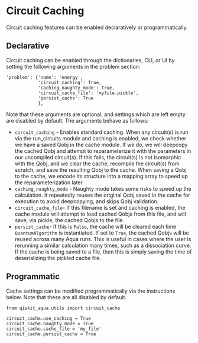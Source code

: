 # Circuit Caching

Circuit caching features can be enabled declaratively or programmatically.

## Declarative

Circuit caching can be enabled through the dictionaries, CLI, or UI by setting the following arguments in the problem section:

```
'problem': {'name': 'energy',
            'circuit_caching': True,
            'caching_naughty_mode': True,
            'circuit_cache_file': 'myfile.pickle',
            'persist_cache': True
            },
```

Note that these arguments are optional, and settings which are left empty are disabled by default. The arguments behave as follows:

- `circuit_caching` - Enables standard caching. When any circuit(s) is run via the run_circuits module and caching is enabled, we check whether we have a saved Qobj in the cache module. If we do, we will deepcopy the cached Qobj and attempt to reparameterize it with the parameters in our uncompiled circuit(s). If this fails, the circuit(s) is not isomorphic with the Qobj, and we clear the cache, recompile the circuit(s) from scratch, and save the resulting Qobj to the cache. When saving a Qobj to the cache, we encode its structure into a mapping array to speed up the reparameterization later.         
- `caching_naughty_mode` -  Naughty mode takes some risks to speed up the calculation. It repeatedly reuses the original Qobj saved in the cache for execution to avoid deepcopying, and skips Qobj validation. 
- `circuit_cache_file`- If this filename is set and caching is enabled, the cache module will attempt to load cached Qobjs from this file, and will save, via pickle, the cached Qobjs to the file.
- `persist_cache`- If this is `False`, the cache will be cleared each time `QuantumAlgorithm` is instantiated. If set to `True`, the cached Qobjs will be reused across many Aqua runs. This is useful in cases where the user is rerunning a similar calculation many times, such as a dissociation curve. If the cache is being saved to a file, then this is simply saving the time of deserializing the pickled cache file. 

## Programmatic

Cache settings can be modified programmatically via the instructions below. Note that these are all disabled by default.
```
from qiskit_aqua.utils import circuit_cache

circuit_cache.use_caching = True
circuit_cache.naughty_mode = True
circuit_cache.cache_file = 'my_file'
circuit_cache.persist_cache = True
```